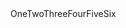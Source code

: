<div class="table-responsive">
  <table class="table">
    <tl>One</tl>
    <tl>Two</tl>
    <tl>Three</tl>
    <tl>Four</tl>
    <tl>Five</tl>
    <tl>Six</tl>

  </table>
</div>
